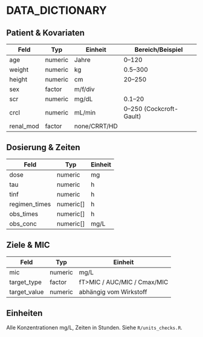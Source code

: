 # DATA_DICTIONARY

## Patient & Kovariaten
| Feld | Typ | Einheit | Bereich/Beispiel |
|---|---|---|---|
| age | numeric | Jahre | 0–120 |
| weight | numeric | kg | 0.5–300 |
| height | numeric | cm | 20–250 |
| sex | factor | m/f/div | |
| scr | numeric | mg/dL | 0.1–20 |
| crcl | numeric | mL/min | 0–250 (Cockcroft-Gault) |
| renal_mod | factor | none/CRRT/HD | |

## Dosierung & Zeiten
| Feld | Typ | Einheit |
|---|---|---|
| dose | numeric | mg |
| tau | numeric | h |
| tinf | numeric | h |
| regimen_times | numeric[] | h |
| obs_times | numeric[] | h |
| obs_conc | numeric[] | mg/L |

## Ziele & MIC
| Feld | Typ | Einheit |
|---|---|---|
| mic | numeric | mg/L |
| target_type | factor | fT>MIC / AUC/MIC / Cmax/MIC |
| target_value | numeric | abhängig vom Wirkstoff |

## Einheiten
Alle Konzentrationen mg/L, Zeiten in Stunden. Siehe `R/units_checks.R`.
